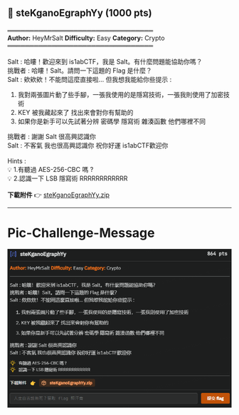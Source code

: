 ## 🔑 steKganoEgraphYy (1000 pts)

═════════════════════════════════\
**Author:** HeyMrSalt **Difficulty:** Easy **Category:** Crypto\
═════════════════════════════════\
\
Salt : 哈瞜！歡迎來到 is1abCTF，我是 Salt。有什麼問題能協助你嗎？\
挑戰者 : 哈瞜！Salt。請問一下這題的 Flag 是什麼？\
Salt : 欸欸欸！不能問這麼直接啦… 但我想我能給你些提示 :

1. 我對兩張圖片動了些手腳，一張我使用的是隱寫技術，一張我則使用了加密技術
2. KEY 被我藏起來了 找出來會對你有幫助的
3. 如果你是新手可以先試著分辨 密碼學 隱寫術 雜湊函數 他們哪裡不同

挑戰者 : 謝謝 Salt 很高興認識你\
Salt : 不客氣 我也很高興認識你 祝你好運 is1abCTF歡迎你\
\
Hints :\
💡 1.有聽過 AES-256-CBC 嗎 ?\
💡 2.認識一下 LSB 隱寫術 RRRRRRRRRRRR\
\
**下載附件** 👉 [steKganoEgraphYy.zip](https://github.com/HeyMrSalt/is1abCTF-2024-Challenges/raw/main/crypto/steKganoEgraphYy/steKganoEgraphYy.zip)

---

# Pic-Challenge-Message
![Untitled](../../Appendix-pic-challenge-message/steKganoEgraphYy.png)
